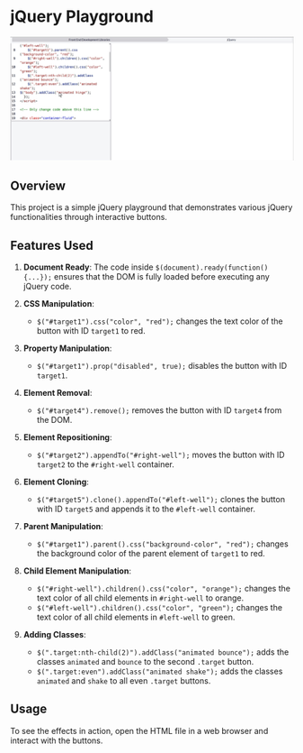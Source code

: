 # jQuery Playground

![](jquery.gif)

## Overview
This project is a simple jQuery playground that demonstrates various jQuery functionalities through interactive buttons.

## Features Used

1. **Document Ready**:  The code inside `$(document).ready(function() {...});` ensures that the DOM is fully loaded before executing any jQuery code.

2. **CSS Manipulation**:  
   - `$("#target1").css("color", "red");` changes the text color of the button with ID `target1` to red.

3. **Property Manipulation**:  
   - `$("#target1").prop("disabled", true);` disables the button with ID `target1`.

4. **Element Removal**:  
   - `$("#target4").remove();` removes the button with ID `target4` from the DOM.

5. **Element Repositioning**:  
   - `$("#target2").appendTo("#right-well");` moves the button with ID `target2` to the `#right-well` container.

6. **Element Cloning**:  
   - `$("#target5").clone().appendTo("#left-well");` clones the button with ID `target5` and appends it to the `#left-well` container.

7. **Parent Manipulation**:  
   - `$("#target1").parent().css("background-color", "red");` changes the background color of the parent element of `target1` to red.

8. **Child Element Manipulation**:  
   - `$("#right-well").children().css("color", "orange");` changes the text color of all child elements in `#right-well` to orange.
   - `$("#left-well").children().css("color", "green");` changes the text color of all child elements in `#left-well` to green.

9. **Adding Classes**:  
   - `$(".target:nth-child(2)").addClass("animated bounce");` adds the classes `animated` and `bounce` to the second `.target` button.
   - `$(".target:even").addClass("animated shake");` adds the classes `animated` and `shake` to all even `.target` buttons.

## Usage
To see the effects in action, open the HTML file in a web browser and interact with the buttons.

